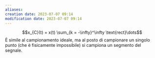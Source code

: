```yaml
---
aliases: 
creation date: 2023-07-07 09:14
modification date: 2023-07-07 09:14
---
```


$$x_{C}(t) = x(t) \sum_{k = -\infty}^\infty \text{rect}\dots$$
È simile al campionamento ideale, ma al posto di campionare un singolo punto (che è fisicamente impossibile) si campiona un segmento del segnale.